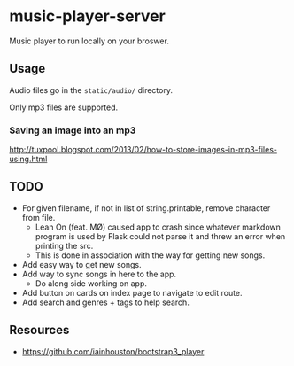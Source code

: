 # music-player-server
Music player to run locally on your broswer.


## Usage
Audio files go in the `static/audio/` directory.

Only mp3 files are supported.


### Saving an image into an mp3
http://tuxpool.blogspot.com/2013/02/how-to-store-images-in-mp3-files-using.html


## TODO
- For given filename, if not in list of string.printable, remove character from file.
  - Lean On (feat. MØ) caused app to crash since whatever markdown program is used by Flask
    could not parse it and threw an error when printing the src.
  - This is done in association with the way for getting new songs.
- Add easy way to get new songs.
- Add way to sync songs in here to the app.
  - Do along side working on app.
- Add button on cards on index page to navigate to edit route.
- Add search and genres + tags to help search.


## Resources
- https://github.com/iainhouston/bootstrap3_player

